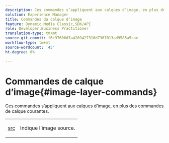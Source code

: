 ```yaml
---
description: Ces commandes s’appliquent aux calques d’image, en plus des commandes de calque courantes.
solution: Experience Manager
title: Commandes du calque d’image
feature: Dynamic Media Classic,SDK/API
role: Developer,Business Practitioner
translation-type: tm+mt
source-git-commit: f6c97606d7a4209427316d7367013ad9585a5cae
workflow-type: tm+mt
source-wordcount: '45'
ht-degree: 0%

---
```



# Commandes de calque d’image{#image-layer-commands}

Ces commandes s’appliquent aux calques d’image, en plus des commandes de calque courantes.

<table id="simpletable_F6799DA025A64970B95085FB9910E1EF"> 
 <tr class="strow"> 
  <td class="stentry"> <p><a href="../../../../../../is-api/http-ref/image-serving-api-ref/c-http-protocol-reference/c-command-reference/r-src.md#reference-f6506637778c4c69bf106a7924a91ab1" type="reference" format="dita" scope="local"> src</a> </p> </td> 
  <td class="stentry"> <p>Indique l’image source. </p></td> 
 </tr> 
</table>

